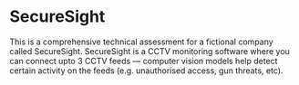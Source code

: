 # SecureSight
This is a comprehensive technical assessment for a fictional company called SecureSight. SecureSight is a CCTV monitoring software where you can connect upto 3 CCTV feeds — computer vision models help detect certain activity on the feeds (e.g. unauthorised access, gun threats, etc).
